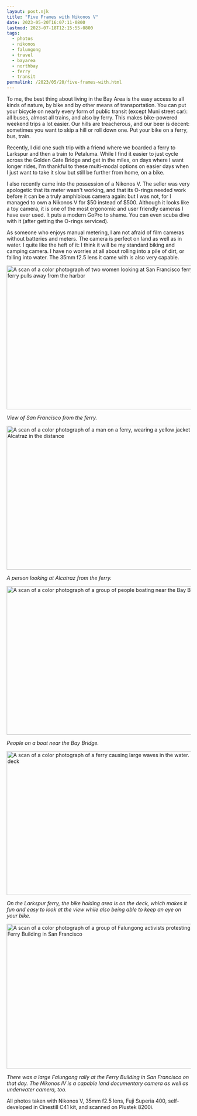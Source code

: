 ```yaml
---
layout: post.njk
title: "Five Frames with Nikonos V"
date: 2023-05-20T16:07:11-0800
lastmod: 2023-07-18T12:15:55-0800
tags:
  - photos
  - nikonos
  - falungong
  - travel
  - bayarea
  - northbay
  - ferry
  - transit
permalink: /2023/05/20/five-frames-with.html
---
```

To me, the best thing about living in the Bay Area is the easy access to all kinds of nature, by bike and by other means of transportation. You can put your bicycle on nearly every form of public transit (except Muni street car): all buses, almost all trains, and also by ferry. This makes bike-powered weekend trips a lot easier. Our hills are treacherous, and our beer is decent: sometimes you want to skip a hill or roll down one. Put your bike on a ferry, bus, train.

Recently, I did one such trip with a friend where we boarded a ferry to Larkspur and then a train to Petaluma. While I find it easier to just cycle across the Golden Gate Bridge and get in the miles, on days where I want longer rides, I'm thankful to these multi-modal options on easier days when I just want to take it slow but still be further from home, on a bike.

I also recently came into the possession of a Nikonos V. The seller was very apologetic that its meter wasn't working, and that its O-rings needed work before it can be a truly amphibious camera again: but I was not, for I managed to own a Nikonos V for $50 instead of $500. Although it looks like a toy camera, it is one of the most ergonomic and user friendly cameras I have ever used. It puts a modern GoPro to shame. You can even scuba dive with it (after getting the O-rings serviced). 

As someone who enjoys manual metering, I am not afraid of film cameras without batteries and meters. The camera is perfect on land as well as in water. I quite like the heft of it: I think it will be my standard biking and camping camera. I have no worries at all about rolling into a pile of dirt, or falling into water. The 35mm f2.5 lens it came with is also very capable.

<img src="/photos/uploads/dac661ce52.jpg" width="600" height="393" alt="A scan of a color photograph of two women looking at San Francisco ferry building as a ferry pulls away from the harbor" />

*View of San Francisco from the ferry.*

<img src="/photos/uploads/0a51782335.jpg" width="600" height="393" alt="A scan of a color photograph of a man on a ferry, wearing a yellow jacket looking at Alcatraz in the distance" />

*A person looking at Alcatraz from the ferry.*

<img src="/photos/uploads/495df449b2.jpg" width="600" height="406" alt="A scan of a color photograph of a group of people boating near the Bay Bridge" />

*People on a boat near the Bay Bridge.*

<img src="/photos/uploads/41198dd307.jpg" width="600" height="393" alt="A scan of a color photograph of a ferry causing large waves in the water. View from the deck" />

*On the Larkspur ferry, the bike holding area is on the deck, which makes it fun and easy to look at the view while also being able to keep an eye on your bike.*

<img src="/photos/uploads/e9442612cc.jpg" width="600" height="396" alt="A scan of a color photograph of a group of Falungong activists protesting China at the Ferry Building in San Francisco" />

*There was a large Falungong rally at the Ferry Building in San Francisco on that day. The Nikonos IV is a capable land documentary camera as well as underwater camera, too.*

All photos taken with Nikonos V, 35mm f2.5 lens, Fuji Superia 400, self-developed in Cinestill C41 kit, and scanned on Plustek 8200i.
